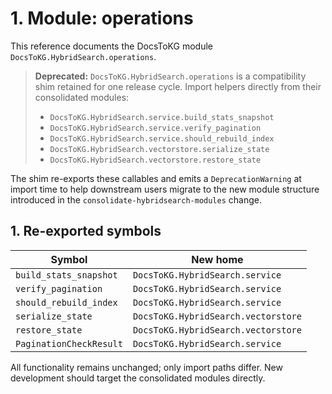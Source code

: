 # 1. Module: operations

This reference documents the DocsToKG module ``DocsToKG.HybridSearch.operations``.

> **Deprecated:** ``DocsToKG.HybridSearch.operations`` is a compatibility shim retained for
> one release cycle. Import helpers directly from their consolidated modules:
>
> - ``DocsToKG.HybridSearch.service.build_stats_snapshot``
> - ``DocsToKG.HybridSearch.service.verify_pagination``
> - ``DocsToKG.HybridSearch.service.should_rebuild_index``
> - ``DocsToKG.HybridSearch.vectorstore.serialize_state``
> - ``DocsToKG.HybridSearch.vectorstore.restore_state``

The shim re-exports these callables and emits a ``DeprecationWarning`` at import time to
help downstream users migrate to the new module structure introduced in the
``consolidate-hybridsearch-modules`` change.

## 1. Re-exported symbols

| Symbol | New home |
| ------ | -------- |
| ``build_stats_snapshot`` | ``DocsToKG.HybridSearch.service`` |
| ``verify_pagination`` | ``DocsToKG.HybridSearch.service`` |
| ``should_rebuild_index`` | ``DocsToKG.HybridSearch.service`` |
| ``serialize_state`` | ``DocsToKG.HybridSearch.vectorstore`` |
| ``restore_state`` | ``DocsToKG.HybridSearch.vectorstore`` |
| ``PaginationCheckResult`` | ``DocsToKG.HybridSearch.service`` |

All functionality remains unchanged; only import paths differ. New development should
target the consolidated modules directly.
